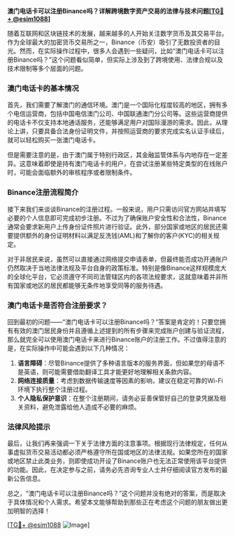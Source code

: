 **澳门电话卡可以注册Binance吗？详解跨境数字资产交易的法律与技术问题[[TG💪+ @esim1088](https://t.me/s/esim1088)]**

随着互联网和区块链技术的发展，越来越多的人开始关注数字货币及其交易平台。作为全球最大的加密货币交易所之一，Binance（币安）吸引了无数投资者的目光。然而，在实际操作过程中，很多人会遇到一些疑问，比如“澳门电话卡可以注册Binance吗？”这个问题看似简单，但实际上涉及到了跨境使用、法律合规以及技术限制等多个层面的问题。

### 澳门电话卡的基本情况

首先，我们需要了解澳门的通信环境。澳门是一个国际化程度较高的地区，拥有多个电信运营商，包括中国电信澳门公司、中国联通澳门分公司等。这些运营商提供的电话卡不仅支持本地通话服务，还能够满足用户对国际漫游的需求。因此，从理论上讲，只要具备合法身份证明文件，并按照运营商的要求完成实名认证手续后，就可以轻松购买一张澳门电话卡。

但是需要注意的是，由于澳门属于特别行政区，其金融监管体系与内地存在一定差异。这意味着即使是持有澳门电话卡的用户，在尝试注册某些特定类型的在线账户时，可能会面临额外的审核程序或者限制条件。

### Binance注册流程简介

接下来我们来谈谈Binance的注册过程。一般来说，用户只需访问官方网站并填写必要的个人信息即可完成初步注册。不过为了确保账户安全性和合法性，Binance通常会要求新用户上传身份证件照片进行验证。此外，部分国家或地区的居民还需要提供额外的身份证明材料以满足反洗钱(AML)和了解你的客户(KYC)的相关规定。

对于非居民来说，虽然可以直接通过网络提交申请表单，但最终能否成功开通账户仍然取决于当地法律法规及平台自身的政策标准。特别是像Binance这样规模庞大的全球化平台，它必须遵守不同司法管辖区内的各项法规要求，这就意味着并非所有国家或地区的居民都能够无条件地享受同等的服务待遇。

### 澳门电话卡是否符合注册要求？

回到最初的问题——“澳门电话卡可以注册Binance吗？”答案是肯定的！只要您拥有有效的澳门居民身份并且遵循上述提到的所有步骤来完成账户创建与验证流程，那么就完全可以使用澳门电话卡来进行Binance账户的注册工作。不过值得注意的是，在实际操作中可能会遇到以下几种情况：

1. **语言障碍**：尽管Binance提供了多种语言版本的服务界面，但如果您的母语不是英语，则可能需要借助翻译工具才能更好地理解相关条款内容。
2. **网络连接质量**：考虑到数据传输速度等因素的影响，建议在稳定可靠的Wi-Fi环境下执行整个注册过程。
3. **个人隐私保护意识**：在整个注册期间，请务必妥善保管好自己的登录凭据及相关资料，避免泄露给他人造成不必要的麻烦。

### 法律风险提示

最后，让我们再来强调一下关于法律方面的注意事项。根据现行法律规定，任何从事虚拟货币交易活动都必须严格遵守所在国或地区的法律法规。如果您所在的国家或地区禁止此类业务，则即使成功开设了Binance账户也无法正常使用该平台提供的功能。因此，在决定参与之前，请务必先咨询专业人士并仔细阅读官方发布的最新公告信息。

总之，“澳门电话卡可以注册Binance吗？”这个问题并没有绝对的答案，而是取决于具体情况和个人需求。希望本文能够帮助到那些正在考虑这个问题的朋友做出更加明智的选择！

[[TG💪+ @esim1088](https://t.me/s/esim1088) ![Image](https://i.postimg.cc/4NQfJmqS/Snipaste-2025-05-13-00-14-12.png)]